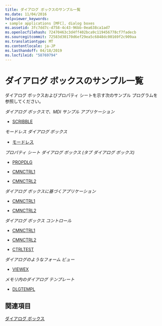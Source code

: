 ```yaml
---
title: ダイアログ ボックスのサンプル一覧
ms.date: 11/04/2016
helpviewer_keywords:
- sample applications [MFC], dialog boxes
ms.assetid: 3fc7dd7c-d758-4c43-96bb-0ea638ca1ad7
ms.openlocfilehash: 72470463c3d4ff402bca9c119456778cf7fadecb
ms.sourcegitcommit: 72583d30170d6ef29ea5c6848dc00169f2c909aa
ms.translationtype: MT
ms.contentlocale: ja-JP
ms.lasthandoff: 04/18/2019
ms.locfileid: "58769794"
---
```

# <a name="dialog-sample-list"></a>ダイアログ ボックスのサンプル一覧

ダイアログ ボックスおよびプロパティ シートを示す次のサンプル プログラムを参照してください。

*ダイアログ ボックスで、MDI サンプル アプリケーション*

- [SCRIBBLE](../overview/visual-cpp-samples.md)

*モードレス ダイアログ ボックス*

- [モードレス](../overview/visual-cpp-samples.md)

*プロパティ シート ダイアログ ボックス (タブ ダイアログ ボックス)*

- [PROPDLG](../overview/visual-cpp-samples.md)

- [CMNCTRL1](../overview/visual-cpp-samples.md)

- [CMNCTRL2](../overview/visual-cpp-samples.md)

*ダイアログ ボックスに基づくアプリケーション*

- [CMNCTRL1](../overview/visual-cpp-samples.md)

- [CMNCTRL2](../overview/visual-cpp-samples.md)

*ダイアログ ボックス コントロール*

- [CMNCTRL1](../overview/visual-cpp-samples.md)

- [CMNCTRL2](../overview/visual-cpp-samples.md)

- [CTRLTEST](../overview/visual-cpp-samples.md)

*ダイアログのようなフォーム ビュー*

- [VIEWEX](../overview/visual-cpp-samples.md)

*メモリ内のダイアログ テンプレート*

- [DLGTEMPL](../overview/visual-cpp-samples.md)

## <a name="see-also"></a>関連項目

[ダイアログ ボックス](../mfc/dialog-boxes.md)
